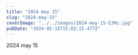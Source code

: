 ```yaml
---
title: "2024 may 15"
slug: "2024-may-15"
coverImage: "../../images/2024-may-15-E3Nz.jpg"
pubDate: "2024-05-15T15:02:15.477Z"
---
```


2024 may 15

